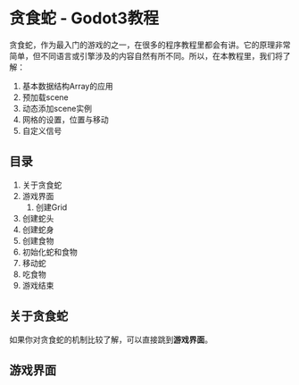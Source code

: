# 贪食蛇 - Godot3教程

贪食蛇，作为最入门的游戏的之一，在很多的程序教程里都会有讲。它的原理非常简单，但不同语言或引擎涉及的内容自然有所不同。所以，在本教程里，我们将了解：

1. 基本数据结构Array的应用
2. 预加载scene
3. 动态添加scene实例
4. 网格的设置，位置与移动
5. 自定义信号



## 目录

1. 关于贪食蛇
2. 游戏界面
   1. 创建Grid
3. 创建蛇头
4. 创建蛇身
5. 创建食物
6. 初始化蛇和食物
7. 移动蛇
8. 吃食物
9. 游戏结束



## 关于贪食蛇

如果你对贪食蛇的机制比较了解，可以直接跳到**游戏界面**。



## 游戏界面

